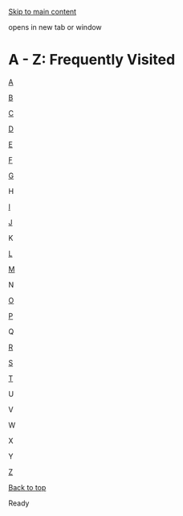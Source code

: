 [Skip to main content](https://www.pittsburghpa.gov/Resident-Services/A-Z-Frequently-Visited#main-content)

opens in new tab or window

# A - Z: Frequently Visited

[A](https://www.pittsburghpa.gov/Resident-Services/A-Z-Frequently-Visited?dlv_OC%20CL%20City%20A-Z%20Listing=(dd_OC%20Initial=A) "View Letter A")

[B](https://www.pittsburghpa.gov/Resident-Services/A-Z-Frequently-Visited?dlv_OC%20CL%20City%20A-Z%20Listing=(dd_OC%20Initial=B) "View Letter B")

[C](https://www.pittsburghpa.gov/Resident-Services/A-Z-Frequently-Visited?dlv_OC%20CL%20City%20A-Z%20Listing=(dd_OC%20Initial=C) "View Letter C")

[D](https://www.pittsburghpa.gov/Resident-Services/A-Z-Frequently-Visited?dlv_OC%20CL%20City%20A-Z%20Listing=(dd_OC%20Initial=D) "View Letter D")

[E](https://www.pittsburghpa.gov/Resident-Services/A-Z-Frequently-Visited?dlv_OC%20CL%20City%20A-Z%20Listing=(dd_OC%20Initial=E) "View Letter E")

[F](https://www.pittsburghpa.gov/Resident-Services/A-Z-Frequently-Visited?dlv_OC%20CL%20City%20A-Z%20Listing=(dd_OC%20Initial=F) "View Letter F")

[G](https://www.pittsburghpa.gov/Resident-Services/A-Z-Frequently-Visited?dlv_OC%20CL%20City%20A-Z%20Listing=(dd_OC%20Initial=G) "View Letter G")

H


[I](https://www.pittsburghpa.gov/Resident-Services/A-Z-Frequently-Visited?dlv_OC%20CL%20City%20A-Z%20Listing=(dd_OC%20Initial=I) "View Letter I")

[J](https://www.pittsburghpa.gov/Resident-Services/A-Z-Frequently-Visited?dlv_OC%20CL%20City%20A-Z%20Listing=(dd_OC%20Initial=J) "View Letter J")

K


[L](https://www.pittsburghpa.gov/Resident-Services/A-Z-Frequently-Visited?dlv_OC%20CL%20City%20A-Z%20Listing=(dd_OC%20Initial=L) "View Letter L")

[M](https://www.pittsburghpa.gov/Resident-Services/A-Z-Frequently-Visited?dlv_OC%20CL%20City%20A-Z%20Listing=(dd_OC%20Initial=M) "View Letter M")

N


[O](https://www.pittsburghpa.gov/Resident-Services/A-Z-Frequently-Visited?dlv_OC%20CL%20City%20A-Z%20Listing=(dd_OC%20Initial=O) "View Letter O")

[P](https://www.pittsburghpa.gov/Resident-Services/A-Z-Frequently-Visited?dlv_OC%20CL%20City%20A-Z%20Listing=(dd_OC%20Initial=P) "View Letter P")

Q


[R](https://www.pittsburghpa.gov/Resident-Services/A-Z-Frequently-Visited?dlv_OC%20CL%20City%20A-Z%20Listing=(dd_OC%20Initial=R) "View Letter R")

[S](https://www.pittsburghpa.gov/Resident-Services/A-Z-Frequently-Visited?dlv_OC%20CL%20City%20A-Z%20Listing=(dd_OC%20Initial=S) "View Letter S")

[T](https://www.pittsburghpa.gov/Resident-Services/A-Z-Frequently-Visited?dlv_OC%20CL%20City%20A-Z%20Listing=(dd_OC%20Initial=T) "View Letter T")

U


V


W


X


Y


[Z](https://www.pittsburghpa.gov/Resident-Services/A-Z-Frequently-Visited?dlv_OC%20CL%20City%20A-Z%20Listing=(dd_OC%20Initial=Z) "View Letter Z")

[Back to top](https://www.pittsburghpa.gov/Resident-Services/A-Z-Frequently-Visited#body-top)

Ready

